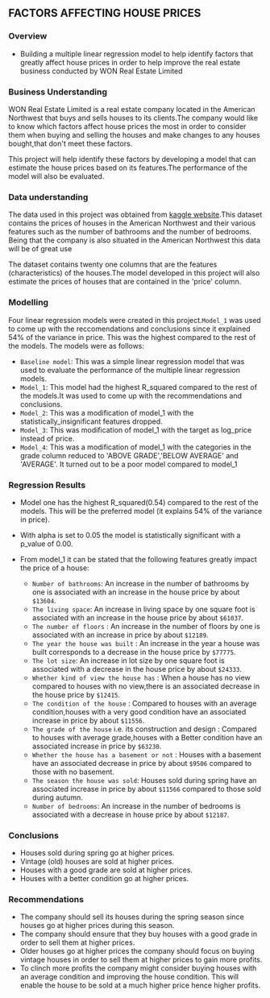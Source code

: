 ## FACTORS AFFECTING HOUSE PRICES
### Overview
* Building a multiple linear regression model to help identify factors that greatly affect house prices in order to help improve the real estate business conducted by WON Real Estate Limited 
### Business Understanding

WON Real Estate Limited is a real estate company located in the American Northwest that buys and sells houses to its clients.The company would like to know which factors affect house prices the most in order to consider them when buying and selling the houses and make changes to any houses bought,that don't meet these factors.

This project will help identify these factors  by developing a  model that can estimate the house prices based on its features.The performance of the model will also be evaluated.
### Data understanding

The data used in this project was obtained from [kaggle website](https://www.kaggle.com/datasets/shivachandel/kc-house-data).This dataset contains the prices of houses in the American Northwest and their various features such as the number of bathrooms and the number of bedrooms. Being that the company is also situated in the American Northwest  this data will be of great use 


The dataset contains twenty one columns that are the features (characteristics) of the houses.The model developed in this project will also estimate the prices of houses that are contained in the 'price' column.
### Modelling
Four linear regression models were created in this project.`Model_1` was used to come up with the reccomendations and conclusions since it explained 54% of the variance in price. This was the highest compared to the rest of the models. The models were as follows:
 - `Baseline model`: This was a simple linear regression model that was used to evaluate the performance of the multiple linear regression models.
 - `Model_1`: This model had the highest R_squared compared to the rest of the models.It was used to come up with the recommendations and conclusions.
 - `Model_2`: This was a modification of model_1 with the statistically_insignificant features dropped.
 - `Model_3`: This was modification of model_1 with the target as log_price instead of price.
 - `Model_4`: This was a modification of model_1 with the categories in the grade column reduced to 'ABOVE GRADE','BELOW AVERAGE' and 'AVERAGE'. It turned out to be a poor model compared to model_1
### Regression Results
* Model one has the highest R_squared(0.54) compared to the rest of the models. This will be the preferred model (it explains 54% of the variance in price).
* With alpha is set to 0.05 the model is statistically significant with a p_value of 0.00.
* From model_1 it can be stated that the following features greatly impact the price of a house:
    
    - `Number of bathrooms`: An increase in the number of bathrooms by one is associated with an increase in the house price by  about `$13604`.
    - `The living space`: An increase in living space by one square foot is associated with an increase in the house price by about `$61037`. 
    - `The number of floors` : An increase in the number of floors by one is associated with an increase in price by about `$12189`.
    - `The year the house was built` : An increase in the year a house was built corresponds to a decrease in the house price by `$77775`.
     - `The lot size`: An increase in lot size by one square foot is associated with a decrease in the house price by about `$24333`.
    - `Whether kind of view the house has` : When a house has no view compared to houses with no view,there is an associated decrease in the house price by `$12415`.
    - `The condition of the house` : Compared to houses with an average condition,houses with a very good condition have an associated increase in price by about `$11556`.
    - `The grade of the house` i.e. its construction and design : Compared to houses with average grade,houses with a Better condition have an associated increase in price by `$63230`.
    - `Whether the house has a basement or not` : Houses with a basement have an associated decrease in price by about `$9506` compared to those with no basement.
    - `The season the house was sold`: Houses sold during spring have an associated increase in price by about `$11566` compared to those sold during autumn.
    - `Number of bedrooms`: An increase in the number of bedrooms is associated with a decrease in house price by about `$12187`.
    
### Conclusions
* Houses sold during spring go at higher prices.
* Vintage (old) houses are sold at higher prices.
* Houses with a good grade are sold at higher prices.
* Houses with a better condition go at higher prices.
### Recommendations
* The company should sell its houses during the spring season since houses go at higher prices during this season.
* The company should ensure that they buy houses with a good grade in order to sell them at higher prices.
* Older houses go at higher prices the company should focus on buying vintage houses in order to sell them at higher prices to gain more profits.
* To clinch more profits the company might consider buying houses with an average condition and improving the house condition. This will enable the house to be sold at a much higher price hence higher profits.
